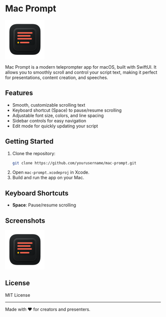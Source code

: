 # Mac Prompt

![App Icon](mac-prompt/AppIcon.appiconset/icon_128x128.png)

Mac Prompt is a modern teleprompter app for macOS, built with SwiftUI. It allows you to smoothly scroll and control your script text, making it perfect for presentations, content creation, and speeches.

## Features
- Smooth, customizable scrolling text
- Keyboard shortcut (Space) to pause/resume scrolling
- Adjustable font size, colors, and line spacing
- Sidebar controls for easy navigation
- Edit mode for quickly updating your script

## Getting Started
1. Clone the repository:
   ```sh
   git clone https://github.com/yourusername/mac-prompt.git
   ```
2. Open `mac-prompt.xcodeproj` in Xcode.
3. Build and run the app on your Mac.

## Keyboard Shortcuts
- **Space**: Pause/resume scrolling

## Screenshots
![Screenshot](mac-prompt/AppIcon.appiconset/icon_128x128.png)

## License
MIT License

---

Made with ❤️ for creators and presenters.
